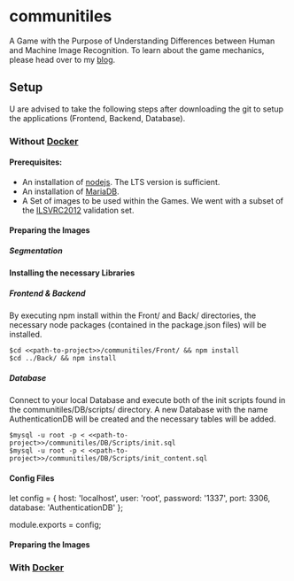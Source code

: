# communitiles

A Game with the Purpose of Understanding Differences between Human and Machine Image Recognition.
To learn about the game mechanics, please head over to my [blog][blog].

## Setup

U are advised to take the following steps after downloading the git to setup the applications (Frontend, Backend, Database).

### Without [Docker][docker]

#### Prerequisites:

* An installation of [nodejs][nodejs]. The LTS version is sufficient.
* An installation of [MariaDB][mariadb].
* A Set of images to be used within the Games. We went with a subset of the [ILSVRC2012][images] validation set.

#### Preparing the Images

##### Segmentation



#### Installing the necessary Libraries

##### Frontend & Backend
By executing npm install within the Front/ and Back/ directories, the necessary node packages (contained in the package.json files) will be installed.
```console 
$cd <<path-to-project>>/communitiles/Front/ && npm install
$cd ../Back/ && npm install
```

##### Database
Connect to your local Database and execute both of the init scripts found in the communitiles/DB/scripts/ directory. A new Database with the name AuthenticationDB will be created and the necessary tables will be added.
```console 
$mysql -u root -p < <<path-to-project>>/communitiles/DB/Scripts/init.sql
$mysql -u root -p < <<path-to-project>>/communitiles/DB/Scripts/init_content.sql
```

#### Config Files
let config = {
    host: 'localhost',
    user: 'root',
    password: '1337',
    port: 3306,
    database: 'AuthenticationDB'
};

module.exports = config;


#### Preparing the Images




### With [Docker][Docker]

[docker]: https://docker.com
[blog]: https://google.de
[mariadb]: https://mariadb.org 
[nodejs]: https://nodejs.org/en
[images]: http://image-net.org/challenges/LSVRC/2012/index
